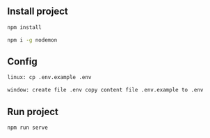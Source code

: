 ## Install project
```sh
npm install
```
```sh
npm i -g nodemon
```
## Config
```sh
linux: cp .env.example .env
```

```sh
window: create file .env copy content file .env.example to .env
```
## Run project
```sh
npm run serve
```
